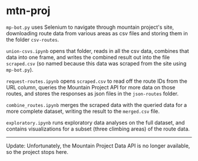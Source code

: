 # mtn-proj

`mp-bot.py` uses Selenium to navigate through mountain project's site, downloading route data from various areas as csv files and storing them in the folder `csv-routes`.

`union-csvs.ipynb` opens that folder, reads in all the csv data,  combines that data into one frame, and writes the combined result out into the file `scraped.csv` (so named because this data was scraped from the site using `mp-bot.py`).

`request-routes.ipynb` opens `scraped.csv` to read off the route IDs from the URL column, queries the Mountain Project API for more data on those routes, and stores the responses as json files in the `json-routes` folder.

`combine_routes.ipynb` merges the scraped data with the queried data for a more complete dataset, writing the result to the `merged.csv` file.

`exploratory.ipynb` runs exploratory data analyses on the full dataset, and contains visualizations for a subset (three climbing areas) of the route data.

---

Update: Unfortunately, the Mountain Project Data API is no longer available, so the project stops here.
